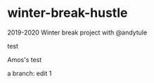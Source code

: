 # winter-break-hustle
2019-2020 Winter break project with @andytule

test

Amos's test

a branch: edit 1